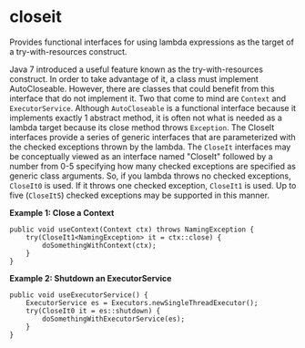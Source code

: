 # closeit
Provides functional interfaces for using lambda expressions as the target of a try-with-resources construct.

Java 7 introduced a useful feature known as the try-with-resources construct. In order to take advantage of it, a class must implement AutoCloseable. However, there are classes that could benefit from this interface that do not implement it. Two that come to mind are `Context` and `ExecutorService`. Although `AutoCloseable` is a functional interface because it implements exactly 1 abstract method, it is often not what is needed as a lambda target because its close method throws `Exception`. The CloseIt interfaces provide a series of generic interfaces that are parameterized with the checked exceptions thrown by the lambda. The `CloseIt` interfaces may be conceptually viewed as an interface named "CloseIt" followed by a number from 0-5 specifying how many checked exceptions are specified as generic class arguments. So, if you lambda throws no checked exceptions, `CloseIt0` is used. If it throws one checked exception, `CloseIt1` is used. Up to five (`CloseIt5`) checked exceptions may be supported in this manner.

**Example 1: Close a Context**
  
    public void useContext(Context ctx) throws NamingException {
        try(CloseIt1<NamingException> it = ctx::close) {
            doSomethingWithContext(ctx);
        }
    }

**Example 2: Shutdown an ExecutorService**
  
    public void useExecutorService() {
        ExecutorService es = Executors.newSingleThreadExecutor();
        try(CloseIt0 it = es::shutdown) {
            doSomethingWithExecutorService(es);
        }
    }
